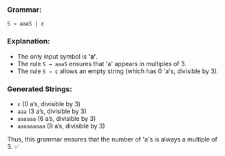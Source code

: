 ### **Grammar:**  
```
S → aaaS | ε
```  

### **Explanation:**  
- The only input symbol is **'a'**.  
- The rule `S → aaaS` ensures that 'a' appears in multiples of 3.  
- The rule `S → ε` allows an empty string (which has 0 'a's, divisible by 3).  

### **Generated Strings:**  
- `ε` (0 a’s, divisible by 3)  
- `aaa` (3 a’s, divisible by 3)  
- `aaaaaa` (6 a’s, divisible by 3)  
- `aaaaaaaaa` (9 a’s, divisible by 3)  

Thus, this grammar ensures that the number of 'a's is always a multiple of 3. ✅
